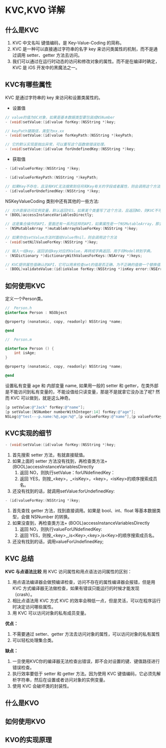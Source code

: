 # KVC,KVO 详解

## 什么是KVC

1. KVC 中文名叫 键值编码，是 Key-Value-Coding 的简称。
2. KVC 是一种可以直接通过字符串的名字 key 来访问类属性的机制，而不是通过调用 setter、getter 方法去访问。
3. 我们可以通过在运行时动态的访问和修改对象的属性。而不是在编译时确定，KVC 是 iOS 开发中的黑魔法之一。

## KVC有哪些属性

KVC 是通过字符串的 key 来访问和设置类属性的。

* 设置值

```objectivec
// value的值为OC对象，如果是基本数据类型要包装成NSNumber
- (void)setValue:(id)value forKey:(NSString *)key;

// keyPath键路径，类型为xx.xx
- (void)setValue:(id)value forKeyPath:(NSString *)keyPath;

// 它的默认实现是抛出异常，可以重写这个函数做错误处理。
- (void)setValue:(id)value forUndefinedKey:(NSString *)key;
```

* 获取值

```objectivec
- (id)valueForKey:(NSString *)key;

- (id)valueForKeyPath:(NSString *)keyPath;

// 如果Key不存在，且没有KVC无法搜索到任何和Key有关的字段或者属性，则会调用这个方法，默认是抛出异常
- (id)valueForUndefinedKey:(NSString *)key;
```

NSKeyValueCoding 类别中还有其他的一些方法:

```objectivec
// 允许直接访问实例变量，默认返回YES。如果某个类重写了这个方法，且返回NO，则KVC不可以访问该类。
+ (BOOL)accessInstanceVariablesDirectly;

// 这是集合操作的API，里面还有一系列这样的API，如果属性是一个NSMutableArray，那么可以用这个方法来返回
- (NSMutableArray *)mutableArrayValueForKey:(NSString *)key;

// 如果你在setValue方法时面给Value传nil，则会调用这个方法
- (void)setNilValueForKey:(NSString *)key;

// 输入一组key，返回该组key对应的Value，再转成字典返回，用于将Model转到字典。
- (NSDictionary *)dictionaryWithValuesForKeys:(NSArray *)keys;

// KVC提供属性值确认的API，它可以用来检查set的值是否正确、为不正确的值做一个替换值或者拒绝设置新值并返回错误原因。
- (BOOL)validateValue:(id)ioValue forKey:(NSString *)inKey error:(NSError)outError;
```

## 如何使用KVC

定义一个Person类。

```objectivec
//  Person.h
@interface Person : NSObject

@property (nonatomic, copy, readonly) NSString *name;

@end

//  Person.m

@interface Person () {
    int isAge;
}

@property (nonatomic, copy, readonly) NSString *name;

@end

```

设置私有变量 age 和 内部变量 name, 如果用一般的 setter 和 getter，在类外部是不能访问到私有变量的，不能设值给只读变量，那是不是就拿它没办法了呢? 然而 KVC 可以做到，就是这么神奇。

```objectivec
[p setValue:@"Jack" forKey:@"name"];
[p setValue:[NSNumber numberWithInteger:14] forKey:@"age"];
NSLog(@"test---p.name:%@,age:%@",[p valueForKey:@"name"],[p valueForKey:@"isAge"]);
```

## KVC实现的细节

```objectivec
- (void)setValue:(id)value forKey:(NSString *)key;
```

1. 首先搜索 setter 方法，有就直接赋值。
2. 如果上面的 setter 方法没有找到，再检查类方法+ (BOOL)accessInstanceVariablesDirectly
    1. 返回 NO，则执行setValue：forUNdefinedKey：
    2. 返回 YES，则按_\<key>，_\<isKey>，\<key>，\<isKey>的顺序搜索成员名。
3. 还没有找到的话，就调用setValue:forUndefinedKey:

```objectivec
- (id)valueForKey:(NSString *)key;
```

1. 首先查找 getter 方法，找到直接调用。如果是 bool、int、float 等基本数据类型，会做 NSNumber 的转换。
2. 如果没查到，再检查类方法+ (BOOL)accessInstanceVariablesDirectly
    1. 返回 NO，则执行valueForUNdefinedKey:
    2. 返回 YES，则按_\<key>,_is\<Key>,\<key>,is\<Key>的顺序搜索成员名。
3. 还没有找到的话，调用valueForUndefinedKey;

## KVC 总结

**KVC 与点语法比较**
用 KVC 访问属性和用点语法访问属性的区别：

1. 用点语法编译器会做预编译检查，访问不存在的属性编译器会报错，但是用 KVC 方式编译器无法做检查，如果有错误只能运行的时候才能发现（crash）。
2. 相比点语法用 KVC 方式 KVC 的效率会稍低一点，但是灵活，可以在程序运行时决定访问哪些属性。
3. 用 KVC 可以访问对象的私有成员变量。

**优点：**

1. 不需要通过 setter、getter 方法去访问对象的属性，可以访问对象的私有属性
2. 可以轻松处理集合类。

**缺点：**

1. 一旦使用KVC你的编译器无法检查出错误，即不会对设置的键、键值路径进行错误检查。
2. 执行效率要低于 setter 和 getter 方法。因为使用 KVC 键值编码，它必须先解析字符串，然后在设置或者访问对象的实例变量。
3. 使用 KVC 会破坏类的封装性。

## 什么是KVO

## 如何使用KVO

## KVO的实现原理
